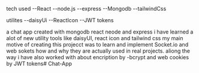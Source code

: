 tech used 
    --React
    --node.js
    --express
    --Mongodb
    --tailwindCss

utilites
    --daisyUi
    --ReactIcon
    --JWT tokens


a chat app created with mongodb react neode and express
i have learned a alot of new utility tools like daisyUI, react icon  and tailwind css
my main motive of creating this projecct was to learn and implement Socket.io and web sokets how and why they are actually used in 
real projects.
aliong the way i have also worked with about encription by -bcrypt and web cookies by JWT tokens# Chat-App
